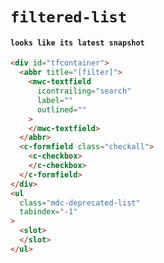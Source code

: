 # `filtered-list`

#### `looks like its latest snapshot`

```html
<div id="tfcontainer">
  <abbr title="[filter]">
    <mwc-textfield
      icontrailing="search"
      label=""
      outlined=""
    >
    </mwc-textfield>
  </abbr>
  <c-formfield class="checkall">
    <c-checkbox>
    </c-checkbox>
  </c-formfield>
</div>
<ul
  class="mdc-deprecated-list"
  tabindex="-1"
>
  <slot>
  </slot>
</ul>

```

